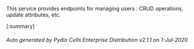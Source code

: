






This service provides endpoints for managing users : CRUD operations, update attributes, etc.

[:summary]

###### Auto generated by Pydio Cells Enterprise Distribution v2.1.1 on 1-Jul-2020
